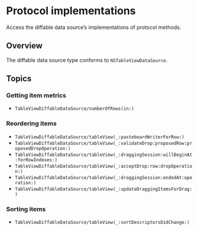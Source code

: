 # Protocol implementations

Access the diffable data source’s implementations of protocol methods.

## Overview

The diffable data source type conforms to `NSTableViewDataSource`.

## Topics

### Getting item metrics

- ``TableViewDiffableDataSource/numberOfRows(in:)``

### Reordering items

- ``TableViewDiffableDataSource/tableView(_:pasteboardWriterForRow:)``
- ``TableViewDiffableDataSource/tableView(_:validateDrop:proposedRow:proposedDropOperation:)``
- ``TableViewDiffableDataSource/tableView(_:draggingSession:willBeginAt:forRowIndexes:)``
- ``TableViewDiffableDataSource/tableView(_:acceptDrop:row:dropOperation:)``
- ``TableViewDiffableDataSource/tableView(_:draggingSession:endedAt:operation:)``
- ``TableViewDiffableDataSource/tableView(_:updateDraggingItemsForDrag:)``

### Sorting items

- ``TableViewDiffableDataSource/tableView(_:sortDescriptorsDidChange:)``
